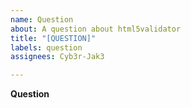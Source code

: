```yaml
---
name: Question
about: A question about html5validator
title: "[QUESTION]"
labels: question
assignees: Cyb3r-Jak3

---
```


**Question**
